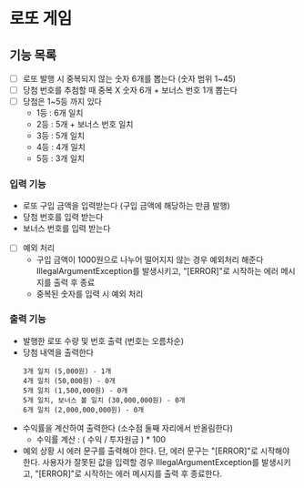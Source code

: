 # 로또 게임

## 기능 목록
- [ ] 로또 발행 시 중복되지 않는 숫자 6개를 뽑는다 (숫자 범위 1~45)
- [ ] 당첨 번호를 추첨할 때 중복 X 숫자 6개 + 보너스 번호 1개 뽑는다
- [ ] 당첨은 1~5등 까지 있다
  - 1등 : 6개 일치
  - 2등 : 5개 + 보너스 번호 일치
  - 3등 : 5개 일치
  - 4등 : 4개 일치
  - 5등 : 3개 일치

### 입력 기능
- 로또 구입 금액을 입력받는다 (구입 금액에 해당하는 만큼 발행)
- 당첨 번호를 입력 받는다
- 보너스 번호를 입력 받는다

- [ ] 예외 처리
  - 구입 금액이 1000원으로 나누어 떨어지지 않는 경우 예외처리 해준다
  IllegalArgumentException를 발생시키고, "[ERROR]"로 시작하는 에러 메시지를 출력 후 종료
  - 중복된 숫자를 입력 시 예외 처리

### 출력 기능
- 발행한 로또 수량 및 번호 출력 (번호는 오름차순)
- 당첨 내역을 출력한다
  ```
  3개 일치 (5,000원) - 1개
  4개 일치 (50,000원) - 0개
  5개 일치 (1,500,000원) - 0개
  5개 일치, 보너스 볼 일치 (30,000,000원) - 0개
  6개 일치 (2,000,000,000원) - 0개
  ```
- 수익률을 계산하여 출력한다 (소수점 둘째 자리에서 반올림한다)
  - 수익률 계산 : ( 수익 / 투자원금 ) * 100
- 예외 상황 시 에러 문구를 출력해야 한다. 단, 에러 문구는 "[ERROR]"로 시작해야 한다.
  사용자가 잘못된 값을 입력할 경우 IllegalArgumentException를 발생시키고, "[ERROR]"로 시작하는 에러 메시지를 출력 후 종료한다.

